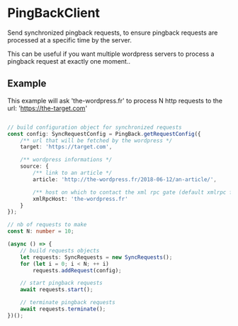 # PingBackClient

Send synchronized pingback requests, to ensure pingback requests are processed at a specific time by the server.

This can be useful if you want multiple wordpress servers to process a pingback request at exactly one moment..

## Example

This example will ask 'the-wordpress.fr' to process N http requests to the url: 'https://the-target.com'

```typescript

// build configuration object for synchronized requests
const config: SyncRequestConfig = PingBack.getRequestConfig({
    /** url that will be fetched by the wordpress */
    target: 'https://target.com',

    /** wordpress informations */
    source: {
        /** link to an article */
        article: 'http://the-wordpress.fr/2018-06-12/an-article/',

        /** host on which to contact the xml rpc gate (default xmlrpc file: `http://${xmlRpcHost}/xmlrpc.php`) */
        xmlRpcHost: 'the-wordpress.fr'
    }
});

// nb of requests to make
const N: number = 10;

(async () => {
    // build requests objects
    let requests: SyncRequests = new SyncRequests();
    for (let i = 0; i < N; ++ i)
        requests.addRequest(config);

    // start pingback requests
    await requests.start();

    // terminate pingback requests
    await requests.terminate();
})();
```